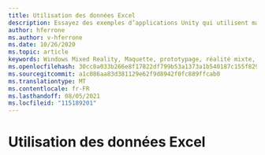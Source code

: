 ```yaml
---
title: Utilisation des données Excel
description: Essayez des exemples d’applications Unity qui utilisent maquette.
author: hferrone
ms.author: v-hferrone
ms.date: 10/26/2020
ms.topic: article
keywords: Windows Mixed Reality, Maquette, prototypage, réalité mixte, réalité virtuelle, VR, MR, commentaires, Hub de commentaires, bogues
ms.openlocfilehash: 30cc8a033b266e8f17822df799b53a1373a1b540187c155f829c399328f6588a
ms.sourcegitcommit: a1c086aa83d381129e62f9d8942f0fc889ffcab0
ms.translationtype: MT
ms.contentlocale: fr-FR
ms.lasthandoff: 08/05/2021
ms.locfileid: "115189201"
---
```

# <a name="working-with-excel-data"></a>Utilisation des données Excel

<!-- TODO(Harrison/Stefan): Need cool header image from tutorial -->

<!-- TODO(Stefan): Create tutorial content and screenshots -->
